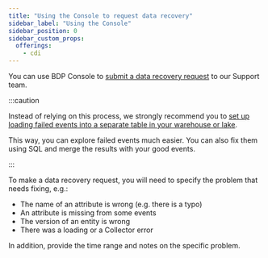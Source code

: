 ```yaml
---
title: "Using the Console to request data recovery"
sidebar_label: "Using the Console"
sidebar_position: 0
sidebar_custom_props:
  offerings:
    - cdi
---
```


You can use BDP Console to [submit a data recovery request](https://console.snowplowanalytics.com/recovery) to our Support team.

:::caution

Instead of relying on this process, we strongly recommend you to [set up loading failed events into a separate table in your warehouse or lake](/docs/data-product-studio/data-quality/failed-events/exploring-failed-events/index.md).

This way, you can explore failed events much easier. You can also fix them using SQL and merge the results with your good events.

:::


To make a data recovery request, you will need to specify the problem that needs fixing, e.g.:
* The name of an attribute is wrong (e.g. there is a typo)
* An attribute is missing from some events
* The version of an entity is wrong
* There was a loading or a Collector error

In addition, provide the time range and notes on the specific problem.
